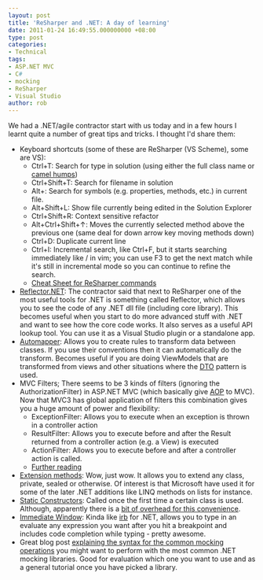 ```yaml
---
layout: post
title: 'ReSharper and .NET: A day of learning'
date: 2011-01-24 16:49:55.000000000 +08:00
type: post
categories:
- Technical
tags:
- ASP.NET MVC
- C#
- mocking
- ReSharper
- Visual Studio
author: rob
---
```



We had a .NET/agile contractor start with us today and in a few hours I learnt quite a number of great tips and tricks. I thought I'd share them:  
<!--more-->


- Keyboard shortcuts (some of these are ReSharper (VS Scheme), some are VS):
  - Ctrl+T: Search for type in solution (using either the full class name or [camel humps](http://blogs.jetbrains.com/dotnet/2008/02/resharper-in-detail-camelhumps/))
  - Ctrl+Shift+T: Search for filename in solution
  - Alt+: Search for symbols (e.g. properties, methods, etc.) in current file.
  - Alt+Shift+L: Show file currently being edited in the Solution Explorer
  - Ctrl+Shift+R: Context sensitive refactor
  - Alt+Ctrl+Shift+↑: Moves the currently selected method above the previous one (same deal for down arrow key moving methods down)
  - Ctrl+D: Duplicate current line
  - Ctrl+I: Incremental search, like Ctrl+F, but it starts searching immediately like / in vim; you can use F3 to get the next match while it's still in incremental mode so you can continue to refine the search.
  - [Cheat Sheet for ReSharper commands](http://www.jetbrains.com/resharper/docs/ReSharper50DefaultKeymap_VS_scheme.pdf)
- [Reflector.NET](http://www.red-gate.com/products/dotnet-development/reflector/): The contractor said that next to ReSharper one of the most useful tools for .NET is something called Reflector, which allows you to see the code of any .NET dll file (including core library). This becomes useful when you start to do more advanced stuff with .NET and want to see how the core code works. It also serves as a useful API lookup tool. You can use it as a Visual Studio plugin or a standalone app.
- [Automapper](http://automapper.codeplex.com/): Allows you to create rules to transform data between classes. If you use their conventions then it can automatically do the transform. Becomes useful if you are doing ViewModels that are transformed from views and other situations where the [DTO](http://en.wikipedia.org/wiki/Data_transfer_object) pattern is used.
- MVC Filters; There seems to be 3 kinds of filters (ignoring the AuthorizationFilter) in ASP.NET MVC (which basically give [AOP](http://www.google.com.au/url?sa=t&amp;source=web&amp;cd=1&amp;sqi=2&amp;ved=0CCsQFjAA&amp;url=http%3A%2F%2Fen.wikipedia.org%2Fwiki%2FAspect-oriented_programming&amp;rct=j&amp;q=aspect%20oriented%20programming&amp;ei=O609TcfvIIXEvgO2nuSuCg&amp;usg=AFQjCNF-xkiz6hlVk9vPN6mx16a5DdsOow&amp;cad=rja) to MVC). Now that MVC3 has global application of filters this combination gives you a huge amount of power and flexibility:
  - ExceptionFilter: Allows you to execute when an exception is thrown in a controller action
  - ResultFilter: Allows you to execute before and after the Result returned from a controller action (e.g. a View) is executed
  - ActionFilter: Allows you to execute before and after a controller action is called.
  - [Further reading](http://blogs.charteris.com/blogs/gopalk/archive/2009/02.aspx)
- [Extension methods](http://weblogs.asp.net/andrewrea/archive/2008/05/25/extension-methods-inside-net-3-5.aspx): Wow, just wow. It allows you to extend any class, private, sealed or otherwise. Of interest is that Microsoft have used it for some of the later .NET additions like LINQ methods on lists for instance.
- [Static Constructors](http://www.c-sharpcorner.com/uploadfile/cupadhyay/staticconstructors11092005061428am/staticconstructors.aspx): Called once the first time a certain class is used. Although, apparently there is a [bit of overhead for this convenience](http://dotnetperls.com/static-constructor).
- [Immediate Window](http://msdn.microsoft.com/en-us/library/f177hahy%28v=VS.100%29.aspx): Kinda like [irb](http://en.wikipedia.org/wiki/Interactive_Ruby_Shell) for .NET, allows you to type in an evaluate any expression you want after you hit a breakpoint and includes code completion while typing - pretty awesome.
- Great blog post [explaining the syntax for the common mocking operations](http://www.richard-banks.org/2010/07/mocking-comparison-part-1-basics.html) you might want to perform with the most common .NET mocking libraries. Good for evaluation which one you want to use and as a general tutorial once you have picked a library.

